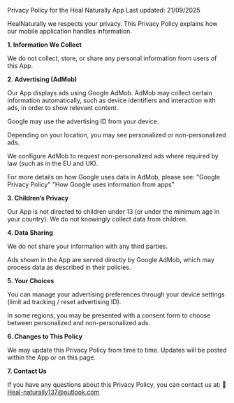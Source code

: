 Privacy Policy for the Heal Naturally App
Last updated: 21/09/2025

HealNaturally we respects your privacy. This Privacy Policy explains how our mobile application handles information.

**1. Information We Collect**

We do not collect, store, or share any personal information from users of this App.

**2. Advertising (AdMob)**

Our App displays ads using Google AdMob.
AdMob may collect certain information automatically, such as device identifiers and interaction with ads, in order to show relevant content.

Google may use the advertising ID from your device.

Depending on your location, you may see personalized or non-personalized ads.

We configure AdMob to request non-personalized ads where required by law (such as in the EU and UK).

For more details on how Google uses data in AdMob, please see:
"Google Privacy Policy"
"How Google uses information from apps"

**3. Children’s Privacy**

Our App is not directed to children under 13 (or under the minimum age in your country). We do not knowingly collect data from children.

**4. Data Sharing**

We do not share your information with any third parties.

Ads shown in the App are served directly by Google AdMob, which may process data as described in their policies.

**5. Your Choices**

You can manage your advertising preferences through your device settings (limit ad tracking / reset advertising ID).

In some regions, you may be presented with a consent form to choose between personalized and non-personalized ads.

**6. Changes to This Policy**

We may update this Privacy Policy from time to time. Updates will be posted within the App or on this page.

**7. Contact Us**

If you have any questions about this Privacy Policy, you can contact us at:
📧 Heal-naturally137@outlook.com
